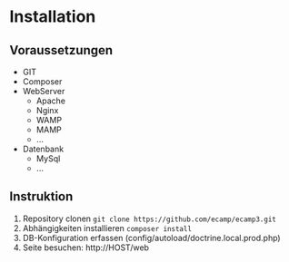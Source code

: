 # Installation
## Voraussetzungen

- GIT
- Composer
- WebServer
  - Apache
  - Nginx
  - WAMP
  - MAMP
  - ...
- Datenbank
  - MySql
  - ...

## Instruktion
1) Repository clonen
   ``` git clone https://github.com/ecamp/ecamp3.git ```
2) Abhängigkeiten installieren
   ``` composer install ```
3) DB-Konfiguration erfassen (config/autoload/doctrine.local.prod.php)
4) Seite besuchen: http://HOST/web